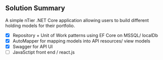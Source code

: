 ## Solution Summary
A simple nTier .NET Core application allowing users to build different holding models for their portfolio.

- [x] Repository + Unit of Work patterns using EF Core on MSSQL/ localDb
- [x] AutoMapper for mapping models into API resources/ view models
- [x] Swagger for API UI
- [ ] JavaSctipt front end / react.js